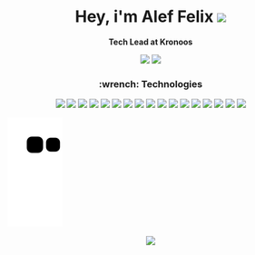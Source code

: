 <div align="center">
  <h1>Hey, i'm Alef Felix <img src="https://media.giphy.com/media/WUlplcMpOCEmTGBtBW/giphy.gif" width="30"></h1>
  <p><b>Tech Lead at Kronoos</b></p>
</div>

<div align="center">
  <img height="200em" src="https://github-readme-stats.vercel.app/api?username=ariusxi&count_private=true&show_icons=true&theme=radical"/>
  <img height="200em" src="https://github-readme-stats.vercel.app/api/top-langs/?username=ariusxi&layout=compact&langs_count=16&theme=radical"/>
</div>

<h3 align="center">
  :wrench: Technologies
</h3>
<div align="center">
  <img src="https://img.icons8.com/color/30/javascript.png"/>
  <img src="https://img.icons8.com/color/30/nodejs.png"/>
  <img src="https://img.icons8.com/color/30/nestjs.png"/>
  <img src="https://img.icons8.com/color/30/php.png"/>
  <img src="https://img.icons8.com/color/30/sass.png"/>
  <img src="https://img.icons8.com/color/30/npm.png"/>
  <img src="https://img.icons8.com/material-outlined/30/github.png"/>
  <img src="https://img.icons8.com/color/30/bitbucket.png"/>
  <img src="https://img.icons8.com/color/30/git.png"/>
  <img src="https://img.icons8.com/color/30/visual-studio-code-2019.png"/>
  <img src="https://img.icons8.com/color/30/vue-js.png"/>
  <img src="https://img.icons8.com/color/30/nextjs.png"/>
  <img src="https://img.icons8.com/color/30/react-native.png"/>
  <img src="https://img.icons8.com/color/30/angularjs.png"/>
  <img src="https://img.icons8.com/color/30/windows-10.png"/>
  <img src="https://img.icons8.com/color/30/ubuntu--v1.png"/>
  <img src="https://img.icons8.com/color/30/linux.png"/>
 </div>

![Snake animation](https://github.com/ariusxi/ariusxi/blob/output/github-contribution-grid-snake.svg)

<p align="center"><img src="https://raw.githubusercontent.com/catppuccin/catppuccin/main/assets/footers/gray0_ctp_on_line.svg?sanitize=true" /></p>
